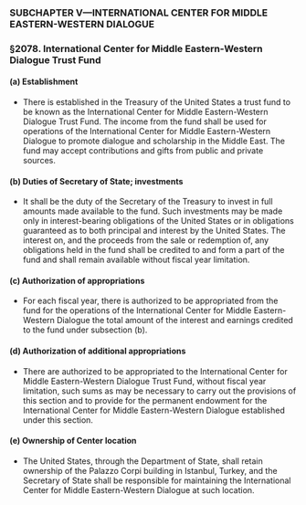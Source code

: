 ### SUBCHAPTER V—INTERNATIONAL CENTER FOR MIDDLE EASTERN-WESTERN DIALOGUE

### §2078. International Center for Middle Eastern-Western Dialogue Trust Fund
#### (a) Establishment
* There is established in the Treasury of the United States a trust fund to be known as the International Center for Middle Eastern-Western Dialogue Trust Fund. The income from the fund shall be used for operations of the International Center for Middle Eastern-Western Dialogue to promote dialogue and scholarship in the Middle East. The fund may accept contributions and gifts from public and private sources.

#### (b) Duties of Secretary of State; investments
* It shall be the duty of the Secretary of the Treasury to invest in full amounts made available to the fund. Such investments may be made only in interest-bearing obligations of the United States or in obligations guaranteed as to both principal and interest by the United States. The interest on, and the proceeds from the sale or redemption of, any obligations held in the fund shall be credited to and form a part of the fund and shall remain available without fiscal year limitation.

#### (c) Authorization of appropriations
* For each fiscal year, there is authorized to be appropriated from the fund for the operations of the International Center for Middle Eastern-Western Dialogue the total amount of the interest and earnings credited to the fund under subsection (b).

#### (d) Authorization of additional appropriations
* There are authorized to be appropriated to the International Center for Middle Eastern-Western Dialogue Trust Fund, without fiscal year limitation, such sums as may be necessary to carry out the provisions of this section and to provide for the permanent endowment for the International Center for Middle Eastern-Western Dialogue established under this section.

#### (e) Ownership of Center location
* The United States, through the Department of State, shall retain ownership of the Palazzo Corpi building in Istanbul, Turkey, and the Secretary of State shall be responsible for maintaining the International Center for Middle Eastern-Western Dialogue at such location.